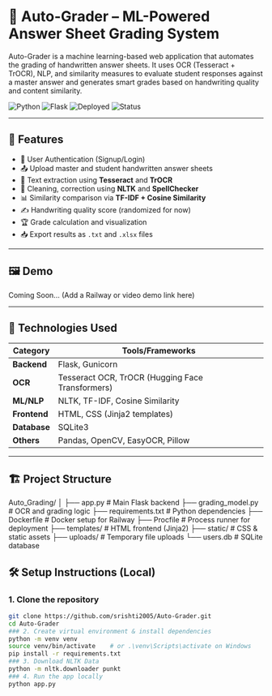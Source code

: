 # 📝 Auto-Grader – ML-Powered Answer Sheet Grading System

Auto-Grader is a machine learning-based web application that automates the grading of handwritten answer sheets. It uses OCR (Tesseract + TrOCR), NLP, and similarity measures to evaluate student responses against a master answer and generates smart grades based on handwriting quality and content similarity.

![Python](https://img.shields.io/badge/Python-3.10-blue.svg)
![Flask](https://img.shields.io/badge/Backend-Flask-lightgreen)
![Deployed](https://img.shields.io/badge/Deployed-Railway-blueviolet)
![Status](https://img.shields.io/badge/Status-Active-brightgreen)

---

## 🚀 Features

- 🔐 User Authentication (Signup/Login)
- 📤 Upload master and student handwritten answer sheets
- 🧠 Text extraction using **Tesseract** and **TrOCR**
- 🧽 Cleaning, correction using **NLTK** and **SpellChecker**
- 📊 Similarity comparison via **TF-IDF + Cosine Similarity**
- ✍️ Handwriting quality score (randomized for now)
- 🏆 Grade calculation and visualization
- 📥 Export results as `.txt` and `.xlsx` files

---

## 🖼️ Demo

Coming Soon... (Add a Railway or video demo link here)

---

## 🧠 Technologies Used

| Category        | Tools/Frameworks                                     |
|----------------|-------------------------------------------------------|
| **Backend**     | Flask, Gunicorn                                       |
| **OCR**         | Tesseract OCR, TrOCR (Hugging Face Transformers)     |
| **ML/NLP**      | NLTK, TF-IDF, Cosine Similarity                       |
| **Frontend**    | HTML, CSS (Jinja2 templates)                          |
| **Database**    | SQLite3                                               |
| **Others**      | Pandas, OpenCV, EasyOCR, Pillow                       |

---

## 🏗️ Project Structure
Auto_Grading/
│
├── app.py # Main Flask backend
├── grading_model.py # OCR and grading logic
├── requirements.txt # Python dependencies
├── Dockerfile # Docker setup for Railway
├── Procfile # Process runner for deployment
├── templates/ # HTML frontend (Jinja2)
├── static/ # CSS & static assets
├── uploads/ # Temporary file uploads
└── users.db # SQLite database


## 🛠️ Setup Instructions (Local)

### 1. Clone the repository

```bash
git clone https://github.com/srishti2005/Auto-Grader.git
cd Auto-Grader
### 2. Create virtual environment & install dependencies
python -m venv venv
source venv/bin/activate    # or .\venv\Scripts\activate on Windows
pip install -r requirements.txt
### 3. Download NLTK Data
python -m nltk.downloader punkt
### 4. Run the app locally
python app.py

